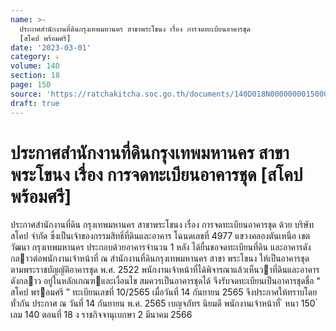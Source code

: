 ```yaml
---
name: >-
  ประกาศสำนักงานที่ดินกรุงเทพมหานคร สาขาพระโขนง เรื่อง การจดทะเบียนอาคารชุด
  [สโคป พร้อมศรี]
date: '2023-03-01'
category: ง
volume: 140
section: 18
page: 150
source: 'https://ratchakitcha.soc.go.th/documents/140D018N0000000015000.pdf'
draft: true
---
```


# ประกาศสำนักงานที่ดินกรุงเทพมหานคร สาขาพระโขนง เรื่อง การจดทะเบียนอาคารชุด [สโคป พร้อมศรี]

ประกาศสํานักงานที่ดิน กรุงเทพมหานคร สาขาพระโขนง เรื่อง การจดทะเบียนอาคารชุด ด้วย บริษัท สโคป จํากัด ซึ่งเป็นเจ้าของกรรมสิทธิ์ที่ดินและอาคาร โฉนดเลขที่ 4977 แขวงคลองตันเหนือ เขตวัฒนา กรุงเทพมหานคร ประกอบด้วยอาคารจํานวน 1 หลัง ได้ยื่นขอจดทะเบียนที่ดิน และอาคารดังกลาวต่อพนักงานเจ้าหน้าที่ ณ สํานักงานที่ดินกรุงเทพมหานคร สาขา พระโขนง ให้เป็นอาคารชุด ตามพระราชบัญญัติอาคารชุด พ.ศ. 2522 พนักงานเจ้าหน้าที่ได้พิจารณาแล้วเห็นวาที่ดินและอาคารดังกลาว อยู่ในหลักเกณฑและเงื่อนไข สมควรเป็นอาคารชุดได้ จึงรับจดทะเบียนเป็นอาคารชุดชื่อ “ สโคป พรอมศรี ” ทะเบียนเลขที่ 10/2565 เมื่อวันที่ 14 กันยายน 2565 จึงประกาศให้ทราบโดยทั่วกัน ประกาศ ณ วันที่ 14 กันยายน พ.ศ. 2565 เบญจภัทร นิยมดี พนักงานเจ้าหน้าที่ ้ หนา 150 ่ เลม 140 ตอนที่ 18 ง ราชกิจจานุเบกษา 2 มีนาคม 2566
